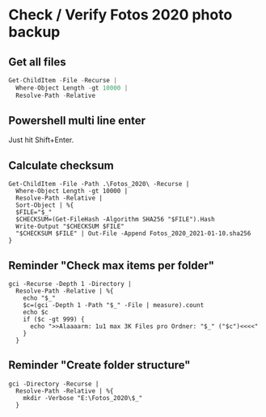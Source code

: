 
# Check / Verify Fotos 2020 photo backup

## Get all files

```csharp
Get-ChildItem -File -Recurse |
  Where-Object Length -gt 10000 |
  Resolve-Path -Relative
```

## Powershell multi line enter

Just hit Shift+Enter.

## Calculate checksum

```vbnet
Get-ChildItem -File -Path .\Fotos_2020\ -Recurse |
  Where-Object Length -gt 10000 |
  Resolve-Path -Relative |
  Sort-Object | %{
  $FILE="$_"
  $CHECKSUM=(Get-FileHash -Algorithm SHA256 "$FILE").Hash
  Write-Output "$CHECKSUM $FILE"
  "$CHECKSUM $FILE" | Out-File -Append Fotos_2020_2021-01-10.sha256
}
```

## Reminder "Check max items per folder"

```
gci -Recurse -Depth 1 -Directory |
  Resolve-Path -Relative | %{
    echo "$_"
    $c=(gci -Depth 1 -Path "$_" -File | measure).count
    echo $c
    if ($c -gt 999) {
      echo ">>Alaaaarm: 1u1 max 3K Files pro Ordner: "$_" ("$c")<<<<"
    }
  }
```

## Reminder "Create folder structure"

```
gci -Directory -Recurse | 
  Resolve-Path -Relative | %{ 
    mkdir -Verbose "E:\Fotos_2020\$_" 
  }
```